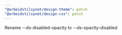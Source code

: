 ```yaml
---
"@arbeidstilsynet/design-theme": patch
"@arbeidstilsynet/design-css": patch
---
```


Rename --ds-disabled-opacity to --ds-opacity-disabled
